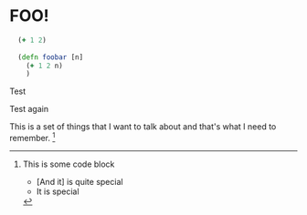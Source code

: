 # FOO!

```clojure
  (+ 1 2)
  
  (defn foobar [n]
    (+ 1 2 n)
    )
```


Test

Test again


This is a set of things that I want to talk about
and that's what I need to remember.
[^test]




[^test]: This is some code block

    * [And it] is quite special
    * It is special

